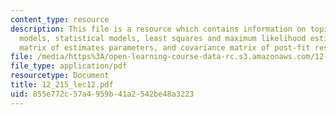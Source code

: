 ```yaml
---
content_type: resource
description: This file is a resource which contains information on topics like mathematical
  models, statistical models, least squares and maximum likelihood estimation, covariance
  matrix of estimates parameters, and covariance matrix of post-fit residual.
file: /media/https%3A/open-learning-course-data-rc.s3.amazonaws.com/12-215-modern-navigation-fall-2006/855e772c57a4959b41a2542be48a3223_12_215_lec12.pdf
file_type: application/pdf
resourcetype: Document
title: 12_215_lec12.pdf
uid: 855e772c-57a4-959b-41a2-542be48a3223
---
```


